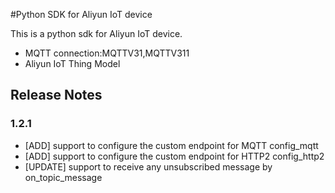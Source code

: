 #Python SDK for Aliyun IoT device

This is a python sdk for Aliyun IoT device. 
* MQTT connection:MQTTV31,MQTTV311
* Aliyun IoT Thing Model


## Release Notes
### 1.2.1
* [ADD] support to configure the custom endpoint for MQTT config_mqtt 
* [ADD] support to configure the custom endpoint for HTTP2 config_http2
* [UPDATE] support to receive any unsubscribed message by on_topic_message